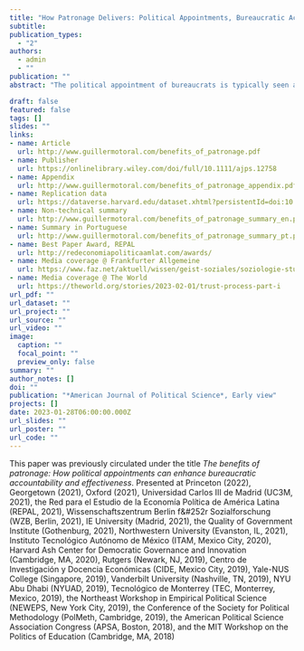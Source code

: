 ```yaml
---
title: "How Patronage Delivers: Political Appointments, Bureaucratic Accountability, and Service Delivery in Brazil"
subtitle: 
publication_types:
  - "2"
authors:
  - admin
  - ""
publication: ""
abstract: "The political appointment of bureaucrats is typically seen as jeopardizing development by selecting worse types into the bureaucracy or by depressing bureaucratic effort. I argue that political appointments also affect outcomes through a third, less studied channel, namely by changing how bureaucrats work. Patronage provides connections between bureaucrats and politicians, and thereby grants access to material and non-material resources, enhances monitoring, facilitates the application of sanctions and rewards, aligns priorities and incentives, and increases mutual trust. Political appointments can thus enhance bureaucrats' accountability and effectiveness, not just for rent-seeking purposes but also, in certain conditions, for public service delivery. I test this theory using data on Brazilian municipal governments, leveraging two quasi-experiments, two original surveys of bureaucrats and politicians, and in-depth interviews. The findings highlight the countervailing effects of connections on bureaucratic governance in the developing world."

draft: false
featured: false
tags: []
slides: ""
links:
- name: Article
  url: http://www.guillermotoral.com/benefits_of_patronage.pdf
- name: Publisher
  url: https://onlinelibrary.wiley.com/doi/full/10.1111/ajps.12758
- name: Appendix
  url: http://www.guillermotoral.com/benefits_of_patronage_appendix.pdf
- name: Replication data
  url: https://dataverse.harvard.edu/dataset.xhtml?persistentId=doi:10.7910/DVN/GHJ8JL
- name: Non-technical summary
  url: http://www.guillermotoral.com/benefits_of_patronage_summary_en.pdf
- name: Summary in Portuguese
  url: http://www.guillermotoral.com/benefits_of_patronage_summary_pt.pdf
- name: Best Paper Award, REPAL
  url: http://redeconomiapoliticaamlat.com/awards/
- name: Media coverage @ Frankfurter Allgemeine
  url: https://www.faz.net/aktuell/wissen/geist-soziales/soziologie-studie-vorteile-der-vetternwirtschaft-18651257.html
- name: Media coverage @ The World
  url: https://theworld.org/stories/2023-02-01/trust-process-part-i
url_pdf: ""
url_dataset: ""
url_project: ""
url_source: ""
url_video: ""
image:
  caption: ""
  focal_point: ""
  preview_only: false
summary: ""
author_notes: []
doi: ""
publication: "*American Journal of Political Science*, Early view"
projects: []
date: 2023-01-28T06:00:00.000Z
url_slides: ""
url_poster: ""
url_code: ""
---
```

This paper was previously circulated under the title *The benefits of patronage: How political appointments can enhance bureaucratic accountability and effectiveness*.
Presented at Princeton (2022), Georgetown (2021), Oxford (2021), Universidad Carlos III de Madrid (UC3M, 2021), the Red para el Estudio de la Econom&iacute;a Pol&iacute;tica de Am&eacute;rica Latina (REPAL, 2021), Wissenschaftszentrum Berlin f&#252r Sozialforschung (WZB, Berlin, 2021), IE University (Madrid, 2021), the Quality of Government Institute (Gothenburg, 2021), Northwestern University (Evanston, IL, 2021), Instituto Tecnológico Autónomo de México (ITAM, Mexico City, 2020), Harvard Ash Center for Democratic Governance and Innovation (Cambridge, MA, 2020), Rutgers (Newark, NJ, 2019), Centro de Investigación y Docencia Económicas (CIDE, Mexico City, 2019), Yale-NUS College (Singapore, 2019), Vanderbilt University (Nashville, TN, 2019), NYU Abu Dhabi (NYUAD, 2019), Tecnológico de Monterrey (TEC, Monterrey, Mexico, 2019), the Northeast Workshop in Empirical Political Science (NEWEPS, New York City, 2019), the Conference of the Society for Political Methodology (PolMeth, Cambridge, 2019), the American Political Science Association Congress (APSA, Boston, 2018), and the MIT Workshop on the Politics of Education (Cambridge, MA, 2018)